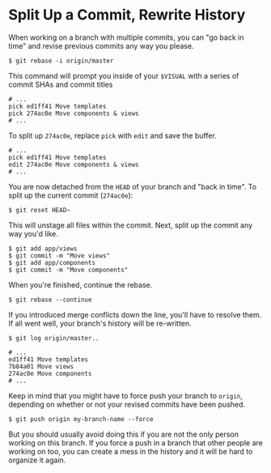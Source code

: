 # Split Up a Commit, Rewrite History

When working on a branch with multiple commits, you can "go back in time" and revise previous commits any way you please.

    $ git rebase -i origin/master

This command will prompt you inside of your `$VISUAL` with a series of commit SHAs and commit titles

    # ...
    pick ed1ff41 Move templates
    pick 274ac0e Move components & views
    # ...

To split up `274ac0e`, replace `pick` with `edit` and save the buffer.

    # ...
    pick ed1ff41 Move templates
    edit 274ac0e Move components & views
    # ...

You are now detached from the `HEAD` of your branch and "back in time".
To split up the current commit (`274ac0e`):

    $ git reset HEAD~

This will unstage all files within the commit.
Next, split up the commit any way you'd like.

    $ git add app/views
    $ git commit -m "Move views"
    $ git add app/components
    $ git commit -m "Move components"

When you're finished, continue the rebase.

    $ git rebase --continue

If you introduced merge conflicts down the line, you'll have to resolve them.
If all went well, your branch's history will be re-written.

    $ git log origin/master..

    # ...
    ed1ff41 Move templates
    7b84a01 Move views
    274ac0e Move components
    # ...

Keep in mind that you might have to force push your branch to `origin`,
depending on whether or not your revised commits have been pushed.

    $ git push origin my-branch-name --force

But you should usually avoid doing this if you are not the only person working on this branch.
If you force a push in a branch that other people are working on too, you can create
a mess in the history and it will be hard to organize it again.
